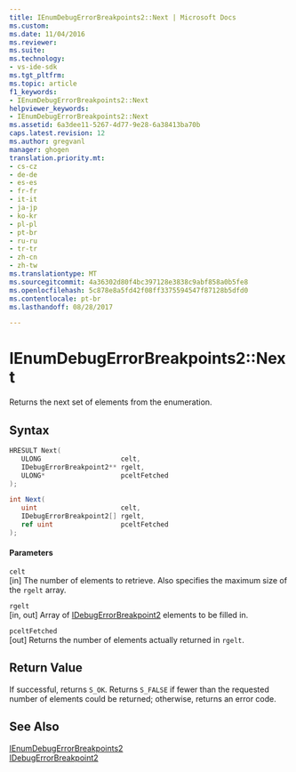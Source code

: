 ```yaml
---
title: IEnumDebugErrorBreakpoints2::Next | Microsoft Docs
ms.custom: 
ms.date: 11/04/2016
ms.reviewer: 
ms.suite: 
ms.technology:
- vs-ide-sdk
ms.tgt_pltfrm: 
ms.topic: article
f1_keywords:
- IEnumDebugErrorBreakpoints2::Next
helpviewer_keywords:
- IEnumDebugErrorBreakpoints2::Next
ms.assetid: 6a3dee11-5267-4d77-9e28-6a38413ba70b
caps.latest.revision: 12
ms.author: gregvanl
manager: ghogen
translation.priority.mt:
- cs-cz
- de-de
- es-es
- fr-fr
- it-it
- ja-jp
- ko-kr
- pl-pl
- pt-br
- ru-ru
- tr-tr
- zh-cn
- zh-tw
ms.translationtype: MT
ms.sourcegitcommit: 4a36302d80f4bc397128e3838c9abf858a0b5fe8
ms.openlocfilehash: 5c878e8a5fd42f08ff3375594547f87128b5dfd0
ms.contentlocale: pt-br
ms.lasthandoff: 08/28/2017

---
```

# <a name="ienumdebugerrorbreakpoints2next"></a>IEnumDebugErrorBreakpoints2::Next
Returns the next set of elements from the enumeration.  
  
## <a name="syntax"></a>Syntax  
  
```cpp  
HRESULT Next(  
   ULONG                    celt,  
   IDebugErrorBreakpoint2** rgelt,  
   ULONG*                   pceltFetched  
);  
```  
  
```csharp  
int Next(  
   uint                     celt,  
   IDebugErrorBreakpoint2[] rgelt,  
   ref uint                 pceltFetched  
);  
```  
  
#### <a name="parameters"></a>Parameters  
 `celt`  
 [in] The number of elements to retrieve. Also specifies the maximum size of the `rgelt` array.  
  
 `rgelt`  
 [in, out] Array of [IDebugErrorBreakpoint2](../../../extensibility/debugger/reference/idebugerrorbreakpoint2.md) elements to be filled in.  
  
 `pceltFetched`  
 [out] Returns the number of elements actually returned in `rgelt`.  
  
## <a name="return-value"></a>Return Value  
 If successful, returns `S_OK`. Returns `S_FALSE` if fewer than the requested number of elements could be returned; otherwise, returns an error code.  
  
## <a name="see-also"></a>See Also  
 [IEnumDebugErrorBreakpoints2](../../../extensibility/debugger/reference/ienumdebugerrorbreakpoints2.md)   
 [IDebugErrorBreakpoint2](../../../extensibility/debugger/reference/idebugerrorbreakpoint2.md)
